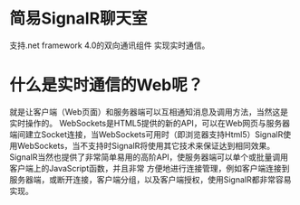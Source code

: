 # 简易SignalR聊天室
支持.net framework 4.0的双向通讯组件 实现实时通信。
# 什么是实时通信的Web呢？
就是让客户端（Web页面）和服务器端可以互相通知消息及调用方法，当然这是实时操作的。
WebSockets是HTML5提供的新的API，可以在Web网页与服务器端间建立Socket连接，当WebSockets可用时（即浏览器支持Html5）SignalR使用WebSockets，当不支持时SignalR将使用其它技术来保证达到相同效果。 
SignalR当然也提供了非常简单易用的高阶API，使服务器端可以单个或批量调用客户端上的JavaScript函数，并且非常 方便地进行连接管理，例如客户端连接到服务器端，或断开连接，客户端分组，以及客户端授权，使用SignalR都非常容易实现。 